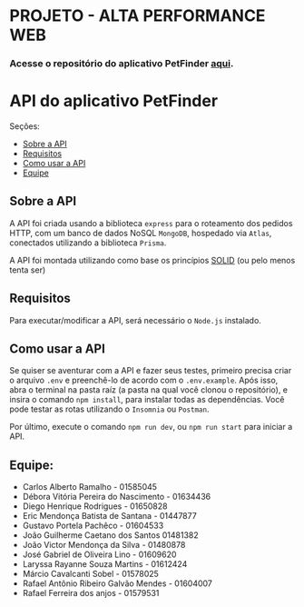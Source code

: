 # PROJETO - ALTA PERFORMANCE WEB

### Acesse o repositório do aplicativo PetFinder [aqui](https://github.com/Web-Alta-performance/PetFinder.git).

# API do aplicativo PetFinder
Seções:
- [Sobre a API](#sobre-a-api)
- [Requisitos](#requisitos)
- [Como usar a API](#como-usar-a-api)
- [Equipe](#equipe)

## Sobre a API
A API foi criada usando a biblioteca `express` para o roteamento dos pedidos HTTP, com um banco de dados NoSQL `MongoDB`, hospedado via `Atlas`, conectados utilizando a biblioteca `Prisma`.

A API foi montada utilizando como base os princípios [SOLID](https://en.wikipedia.org/wiki/SOLID) (ou pelo menos tenta ser)

## Requisitos
Para executar/modificar a API, será necessário o `Node.js` instalado.

## Como usar a API
Se quiser se aventurar com a API e fazer seus testes, primeiro precisa criar o arquivo `.env` e preenchê-lo de acordo com o `.env.example`.
Após isso, abra o terminal na pasta raíz (a pasta na qual você clonou o repositório), e insira o comando `npm install`, para instalar todas as dependências.
Você pode testar as rotas utilizando o `Insomnia` ou `Postman`.

Por último, execute o comando `npm run dev`, ou `npm run start` para iniciar a API.

## Equipe:
* Carlos Alberto Ramalho - 01585045
* Débora Vitória Pereira do Nascimento - 01634436
* Diego Henrique Rodrigues - 01650828
* Eric Mendonça Batista de Santana - 01447877
* Gustavo Portela Pachêco - 01604533
* João Guilherme Caetano dos Santos 01481382
* João Victor Mendonça da Silva - 01480878
* José Gabriel de Oliveira Lino - 01609620
* Laryssa Rayanne Souza Martins - 01612424
* Márcio Cavalcanti Sobel - 01578025
* Rafael Antônio Ribeiro Galvão Mendes - 01604007
* Rafael Ferreira dos anjos - 01579531
